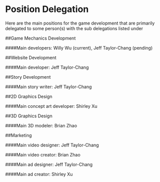 Position Delegation
======

Here are the main positions for the game development that are primarily delegated to some person(s) with the sub delegations listed under

##Game Mechanics Development

####Main developers: Willy Wu (current), Jeff Taylor-Chang (pending)

##Website Development

####Main developer: Jeff Taylor-Chang

##Story Development

####Main story writer: Jeff Taylor-Chang

##2D Graphics Design

####Main concept art developer: Shirley Xu

##3D Graphics Design

####Main 3D modeler: Brian Zhao

##Marketing

####Main video designer: Jeff Taylor-Chang

####Main video creator: Brian Zhao

####Main ad designer: Jeff Taylor-Chang

####Main ad creator: Shirley Xu